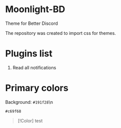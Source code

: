 # Moonlight-BD
Theme for Better Discord

The repository was created to import css for themes.

# Plugins list

1. Read all notifications

# Primary colors

Background: `#191f28`\n

`#c69f68`

> [!Color]
> test
